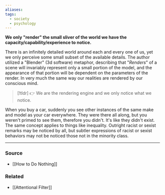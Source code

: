 ```yaml
---
aliases: 
tags:
  - society
  - psychology
---
```

**We only "render" the small sliver of the world we have the capacity/capability/experience to notice.**

There is an infinitely detailed world around each and every one of us, yet we only perceive some small subset of the available details. The author utilized a "Blender" (3d software) metaphor, describing that "*Renders*" of a scene will invariably represent only a small portion of the model, and the appearance of that portion will be dependent on the parameters of the render. In very much the same way our realities are rendered by our conscious mind. 

> [!tldr] 👉 We are the rendering engine and we only notice what we notice.

When you buy a car, suddenly you see other instances of the same make and model as your car everywhere. They were there all along, but you weren't primed to see them, therefore you didn't. It's like they didn't exist. The same concept applies to things like inequality. Outright racist or sexist remarks may be noticed by all, but subtler expressions of racist or sexist behaviors may not be noticed those not in the minority class.

---

### Source
- [[How to Do Nothing]]

### Related
- [[Attentional Filter]]